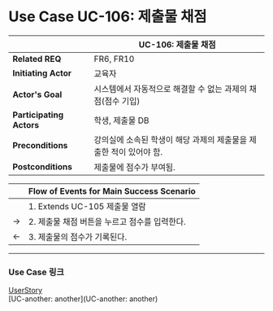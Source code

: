 # Use Case UC-106: 제출물 채점

|                          | UC-106: 제출물 채점                                          |
| ------------------------ | ------------------------------------------------------------ |
| __Related REQ__          | FR6, FR10                                                    |
| __Initiating Actor__     | 교육자                                                       |
| __Actor's Goal__         | 시스템에서 자동적으로 해결할 수 없는 과제의 채점(점수 기입)  |
| __Participating Actors__ | 학생, 제출물 DB                                              |
| __Preconditions__        | 강의실에 소속된 학생이 해당 과제의 제출물을 제출한 적이 있어야 함. |
| __Postconditions__       | 제출물에 점수가 부여됨.                                      |

|      | Flow of Events for Main Success Scenario      |
| ---- | --------------------------------------------- |
|      | 1. Extends UC-105 제출물 열람                 |
| ->   | 2. 제출물 채점 버튼을 누르고 점수를 입력한다. |
| <-   | 3. 제출물의 점수가 기록된다.                  |

-------

### Use Case 링크

[UserStory](UserStory)<br/>[UC-another: another](UC-another: another)<br/>
